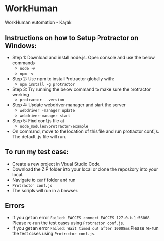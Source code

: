 # WorkHuman
WorkHuman Automation - Kayak 


## Instructions on how to Setup Protractor on Windows:
- Step 1: Download and install node.js. Open console and use the below commands
  -  `node -v`
  -  `npm -v`
- Step 2: Use npm to install Protractor globally with:
  - `npm install -g protractor`
- Step 3: Try running the below command to make sure the protractor working
  - `protractor --version` 
- Step 4: Update webdriver-manager and start the server
  - `webdriver -manager update` 
  - `webdriver-manager start` 
- Step 5: Find conf.js file at
  - `node_modules\protractor\example`
- On command, move to the location of this file and run protractor conf.js.
The default .js file will run.
 
## To run my test case:
- Create a new project in Visual Studio Code.
- Download the ZIP folder into your local or clone the repository into your local.
- Navigate to `conf` folder and run 
- `Protractor conf.js`
- The scripts will run in a browser.

## Errors
- If you get an error `Failed: EACCES connect EACCES 127.0.0.1:56068` Please re-run the test cases using `Protractor conf.js`.
- If you get an error `Failed: Wait timed out after 10008ms` Please re-run the test cases using `Protractor conf.js`.
